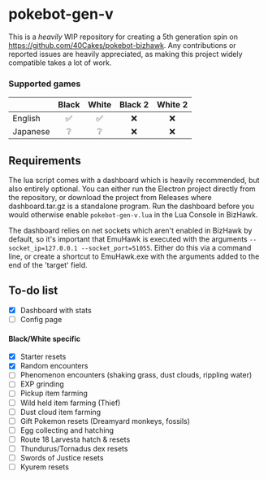 # pokebot-gen-v
 
This is a _heavily_ WIP repository for creating a 5th generation spin on https://github.com/40Cakes/pokebot-bizhawk. Any contributions or reported issues are heavily appreciated, as making this project widely compatible takes a lot of work.

### Supported games
|  | Black | White | Black 2 | White 2 | 
|--| :--: | :--: | :--: | :--: |
| English | ✅ | ✅ | ❌ | ❌ |
| Japanese| ❔ | ❔ | ❌ | ❌ |

## Requirements
The lua script comes with a dashboard which is heavily recommended, but also entirely optional. You can either run the Electron project directly from the repository, or download the project from Releases where dashboard.tar.gz is a standalone program. Run the dashboard before you would otherwise enable `pokebot-gen-v.lua` in the Lua Console in BizHawk.

The dashboard relies on net sockets which aren't enabled in BizHawk by default, so it's important that EmuHawk is executed with the arguments `--socket_ip=127.0.0.1 --socket_port=51055`. Either do this via a command line, or create a shortcut to EmuHawk.exe with the arguments added to the end of the 'target' field.

## To-do list
- [x] Dashboard with stats
- [ ] Config page

#### Black/White specific
- [x] Starter resets
- [x] Random encounters
- [ ] Phenomenon encounters (shaking grass, dust clouds, rippling water)
- [ ] EXP grinding
- [ ] Pickup item farming
- [ ] Wild held item farming (Thief)
- [ ] Dust cloud item farming
- [ ] Gift Pokemon resets (Dreamyard monkeys, fossils)
- [ ] Egg collecting and hatching
- [ ] Route 18 Larvesta hatch & resets
- [ ] Thundurus/Tornadus dex resets
- [ ] Swords of Justice resets
- [ ] Kyurem resets
